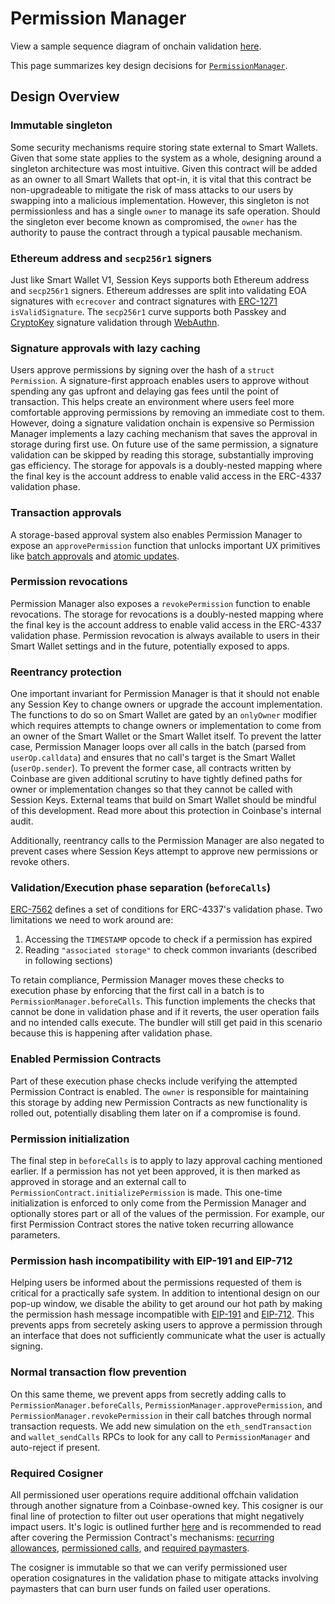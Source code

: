 # Permission Manager

View a sample sequence diagram of onchain validation [here](./diagrams/onchain/permissionedCalls.md).

This page summarizes key design decisions for [`PermissionManager`](../src/PermissionManager.sol).

## Design Overview

### Immutable singleton

Some security mechanisms require storing state external to Smart Wallets. Given that some state applies to the system as a whole, designing around a singleton architecture was most intuitive. Given this contract will be added as an owner to all Smart Wallets that opt-in, it is vital that this contract be non-upgradeable to mitigate the risk of mass attacks to our users by swapping into a malicious implementation. However, this singleton is not permissionless and has a single `owner` to manage its safe operation. Should the singleton ever become known as compromised, the `owner` has the authority to pause the contract through a typical pausable mechanism.

### Ethereum address and `secp256r1` signers

Just like Smart Wallet V1, Session Keys supports both Ethereum address and `secp256r1` signers. Ethereum addresses are split into validating EOA signatures with `ecrecover` and contract signatures with [ERC-1271](https://eips.ethereum.org/EIPS/eip-1271) `isValidSignature`. The `secp256r1` curve supports both Passkey and [CryptoKey](./CryptoKey.md) signature validation through [WebAuthn](https://github.com/base-org/webauthn-sol/blob/main/src/WebAuthn.sol).

### Signature approvals with lazy caching

Users approve permissions by signing over the hash of a `struct Permission`. A signature-first approach enables users to approve without spending any gas upfront and delaying gas fees until the point of transaction. This helps create an environment where users feel more comfortable approving permissions by removing an immediate cost to them. However, doing a signature validation onchain is expensive so Permission Manager implements a lazy caching mechanism that saves the approval in storage during first use. On future use of the same permission, a signature validation can be skipped by reading this storage, substantially improving gas efficiency. The storage for appovals is a doubly-nested mapping where the final key is the account address to enable valid access in the ERC-4337 validation phase.

### Transaction approvals

A storage-based approval system also enables Permission Manager to expose an `approvePermission` function that unlocks important UX primitives like [batch approvals](./diagrams/onchain/batchApprovePermissions.md) and [atomic updates](./diagrams/onchain/batchUpdatePermissions.md).

### Permission revocations

Permission Manager also exposes a `revokePermission` function to enable revocations. The storage for revocations is a doubly-nested mapping where the final key is the account address to enable valid access in the ERC-4337 validation phase. Permission revocation is always available to users in their Smart Wallet settings and in the future, potentially exposed to apps.

### Reentrancy protection

One important invariant for Permission Manager is that it should not enable any Session Key to change owners or upgrade the account implementation. The functions to do so on Smart Wallet are gated by an `onlyOwner` modifier which requires attempts to change owners or implementation to come from an owner of the Smart Wallet or the Smart Wallet itself. To prevent the latter case, Permission Manager loops over all calls in the batch (parsed from `userOp.calldata`) and ensures that no call's target is the Smart Wallet (`userOp.sender`). To prevent the former case, all contracts written by Coinbase are given additional scrutiny to have tightly defined paths for owner or implementation changes so that they cannot be called with Session Keys. External teams that build on Smart Wallet should be mindful of this development. Read more about this protection in Coinbase's internal audit.

Additionally, reentrancy calls to the Permission Manager are also negated to prevent cases where Session Keys attempt to approve new permissions or revoke others.

### Validation/Execution phase separation (`beforeCalls`)

[ERC-7562](https://eips.ethereum.org/EIPS/eip-7562) defines a set of conditions for ERC-4337's validation phase. Two limitations we need to work around are:

1. Accessing the `TIMESTAMP` opcode to check if a permission has expired
2. Reading `"associated storage"` to check common invariants (described in following sections)

To retain compliance, Permission Manager moves these checks to execution phase by enforcing that the first call in a batch is to `PermissionManager.beforeCalls`. This function implements the checks that cannot be done in validation phase and if it reverts, the user operation fails and no intended calls execute. The bundler will still get paid in this scenario because this is happening after validation phase.

### Enabled Permission Contracts

Part of these execution phase checks include verifying the attempted Permission Contract is enabled. The `owner` is responsible for maintaining this storage by adding new Permission Contracts as new functionality is rolled out, potentially disabling them later on if a compromise is found.

### Permission initialization

The final step in `beforeCalls` is to apply to lazy approval caching mentioned earlier. If a permission has not yet been approved, it is then marked as approved in storage and an external call to `PermissionContract.initializePermission` is made. This one-time initialization is enforced to only come from the Permission Manager and optionally stores part or all of the values of the permission. For example, our first Permission Contract stores the native token recurring allowance parameters.

### Permission hash incompatibility with EIP-191 and EIP-712

Helping users be informed about the permissions requested of them is critical for a practically safe system. In addition to intentional design on our pop-up window, we disable the ability to get around our hot path by making the permission hash message incompatible with [EIP-191](https://eips.ethereum.org/EIPS/eip-191) and [EIP-712](https://eips.ethereum.org/EIPS/eip-712). This prevents apps from secretely asking users to approve a permission through an interface that does not sufficiently communicate what the user is actually signing.

### Normal transaction flow prevention

On this same theme, we prevent apps from secretly adding calls to `PermissionManager.beforeCalls`, `PermissionManager.approvePermission`, and `PermissionManager.revokePermission` in their call batches through normal transaction requests. We add new simulation on the `eth_sendTransaction` and `wallet_sendCalls` RPCs to look for any call to `PermissionManager` and auto-reject if present.

### Required Cosigner

All permissioned user operations require additional offchain validation through another signature from a Coinbase-owned key. This cosigner is our final line of protection to filter out user operations that might negatively impact users. It's logic is outlined further [here](./Cosigner.md) and is recommended to read after covering the Permission Contract's mechanisms: [recurring allowances](./RecurringAllowance.md), [permissioned calls](./PermissionedCall.md), and [required paymasters](./PaymasterRequirement.md).

The cosigner is immutable so that we can verify permissioned user operation cosignatures in the validation phase to mitigate attacks involving paymasters that can burn user funds on failed user operations.
